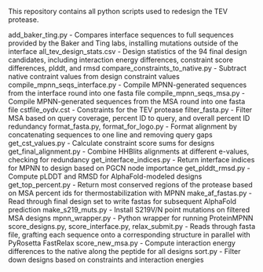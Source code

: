 This repository contains all python scripts used to redesign the TEV protease. 

add_baker_ting.py - Compares interface sequences to full sequences provided by the Baker and Ting labs, installing mutations outside of the interface
all_tev_design_stats.csv - Design statistics of the 94 final design candidates, including interaction energy differences, constraint score differences, plddt, and rmsd
compare_constraints_to_native.py - Subtract native contraint values from design constraint values
compile_mpnn_seqs_interface.py - Compile MPNN-generated sequences from the interface round into one fasta file
compile_mpnn_seqs_msa.py - Compile MPNN-generated sequences from the MSA round into one fasta file
cstfile_oydv.cst - Constraints for the TEV protease
filter_fasta.py - Filter MSA based on query coverage, percent ID to query, and overall percent ID redundancy
format_fasta.py, format_for_logo.py - Format alignment by concatenating sequences to one line and removing query gaps
get_cst_values.py - Calculate constraint score sums for designs
get_final_alignment.py - Combine HHBlits alignments at different e-values, checking for redundancy
get_interface_indices.py - Return interface indices for MPNN to design based on PGCN node importance
get_plddt_rmsd.py - Compute pLDDT and RMSD for AlphaFold-modeled designs
get_top_percent.py - Return most conserved regions of the protease based on MSA percent ids for thermostabilization with MPNN
make_af_fastas.py - Read through final design set to write fastas for subsequent AlphaFold prediction
make_s219_muts.py - Install S219V/N point mutations on filtered MSA designs
mpnn_wrapper.py - Python wrapper for running ProteinMPNN
score_designs.py, score_interface.py, relax_submit.py - Reads through fasta file, grafting each sequence onto a corresponding structure in parallel with PyRosetta FastRelax
score_new_msa.py - Compute interaction energy differences to the native along the peptide for all designs
sort.py - Filter down designs based on constraints and interaction energies
